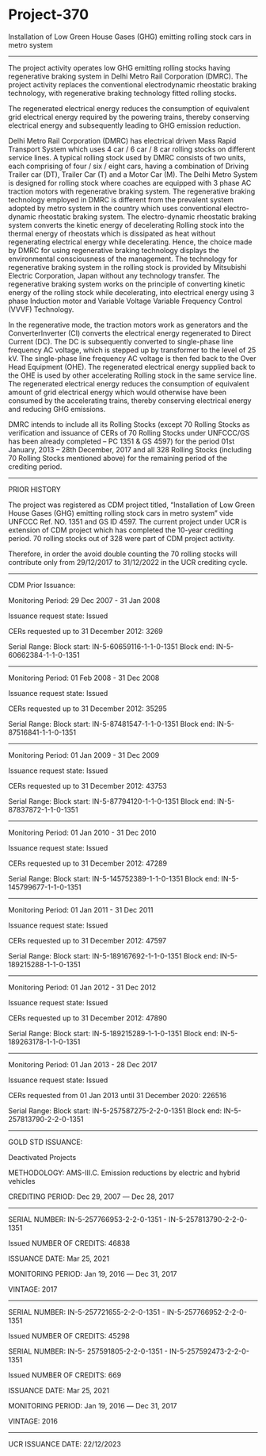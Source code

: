 # Project-370
 Installation of Low Green House Gases (GHG) emitting rolling stock cars in metro system

 ____________
The project activity operates low GHG emitting rolling stocks having regenerative braking system in
Delhi Metro Rail Corporation (DMRC). The project activity replaces the conventional
electrodynamic rheostatic braking technology, with regenerative braking technology fitted rolling
stocks. 

The regenerated electrical energy reduces the consumption of equivalent grid electrical energy
required by the powering trains, thereby conserving electrical energy and subsequently leading to
GHG emission reduction.

Delhi Metro Rail Corporation (DMRC) has electrical driven Mass Rapid Transport System which
uses 4 car / 6 car / 8 car rolling stocks on different service lines. A typical rolling stock used by
DMRC consists of two units, each comprising of four / six / eight cars, having a combination of
Driving Trailer car (DT), Trailer Car (T) and a Motor Car (M). The Delhi Metro System is designed
for rolling stock where coaches are equipped with 3 phase AC traction motors with regenerative
braking system. The regenerative braking technology employed in DMRC is different from the
prevalent system adopted by metro system in the country which uses conventional electro-dynamic
rheostatic braking system. The electro-dynamic rheostatic braking system converts the kinetic energy
of decelerating Rolling stock into the thermal energy of rheostats which is dissipated as heat without
regenerating electrical energy while decelerating. Hence, the choice made by DMRC for using
regenerative braking technology displays the environmental consciousness of the management. The
technology for regenerative braking system in the rolling stock is provided by Mitsubishi Electric
Corporation, Japan without any technology transfer. The regenerative braking system works on the
principle of converting kinetic energy of the rolling stock while decelerating, into electrical energy
using 3 phase Induction motor and Variable Voltage Variable Frequency Control (VVVF)
Technology. 

In the regenerative mode, the traction motors work as generators and the ConverterInverter (CI) converts the electrical energy regenerated to Direct Current (DC). The DC is
subsequently converted to single-phase line frequency AC voltage, which is stepped up by
transformer to the level of 25 kV. The single-phase line frequency AC voltage is then fed back to the
Over Head Equipment (OHE). The regenerated electrical energy supplied back to the OHE is used
by other accelerating Rolling stock in the same service line. The regenerated electrical energy reduces
the consumption of equivalent amount of grid electrical energy which would otherwise have been
consumed by the accelerating trains, thereby conserving electrical energy and reducing GHG
emissions.

DMRC intends to include all its Rolling Stocks (except 70 Rolling Stocks as verification and issuance
of CERs of 70 Rolling Stocks under UNFCCC/GS has been already completed – PC 1351 & GS
4597) for the period 01st January, 2013 – 28th December, 2017 and all 328 Rolling Stocks (including
70 Rolling Stocks mentioned above) for the remaining period of the crediting period.

______________

PRIOR HISTORY

The project was registered as CDM project titled, “Installation of Low Green House Gases (GHG)
emitting rolling stock cars in metro system” vide UNFCCC Ref. NO. 1351 and GS ID 4597. The
current project under UCR is extension of CDM project which has completed the 10-year crediting
period. 70 rolling stocks out of 328 were part of CDM project activity. 

Therefore, in order the avoid
double counting the 70 rolling stocks will contribute only from 29/12/2017 to 31/12/2022 in the
UCR crediting cycle. 
__________________________

CDM Prior Issuance:

Monitoring Period: 29 Dec 2007 - 31 Jan 2008 

Issuance request state: Issued

CERs requested up to 31 December 2012: 3269

Serial Range: Block start: IN-5-60659116-1-1-0-1351      Block end: IN-5-60662384-1-1-0-1351
___________________


Monitoring Period: 01 Feb 2008 - 31 Dec 2008 

Issuance request state: Issued

CERs requested up to 31 December 2012: 35295

Serial Range: Block start: IN-5-87481547-1-1-0-1351      Block end: IN-5-87516841-1-1-0-1351
____________


Monitoring Period: 01 Jan 2009 - 31 Dec 2009 

Issuance request state: Issued

CERs requested up to 31 December 2012: 43753

Serial Range: Block start: IN-5-87794120-1-1-0-1351      Block end: IN-5-87837872-1-1-0-1351
________________________
Monitoring Period: 01 Jan 2010 - 31 Dec 2010 

Issuance request state: Issued

CERs requested up to 31 December 2012: 47289

Serial Range: Block start: IN-5-145752389-1-1-0-1351      Block end: IN-5-145799677-1-1-0-1351
______________________
Monitoring Period: 01 Jan 2011 - 31 Dec 2011 

Issuance request state: Issued

CERs requested up to 31 December 2012: 47597

Serial Range: Block start: IN-5-189167692-1-1-0-1351      Block end: IN-5-189215288-1-1-0-1351

_________________________
Monitoring Period: 01 Jan 2012 - 31 Dec 2012 

Issuance request state: Issued

CERs requested up to 31 December 2012: 47890

Serial Range: Block start: IN-5-189215289-1-1-0-1351      Block end: IN-5-189263178-1-1-0-1351
___________________________

Monitoring Period: 01 Jan 2013 - 28 Dec 2017 

Issuance request state: Issued

CERs requested from 01 Jan 2013 until 31 December 2020: 226516

Serial Range: Block start: IN-5-257587275-2-2-0-1351      Block end: IN-5-257813790-2-2-0-1351

_________________
GOLD STD ISSUANCE:

Deactivated Projects

METHODOLOGY: AMS-III.C. Emission reductions by electric and hybrid vehicles

CREDITING PERIOD: Dec 29, 2007 ― Dec 28, 2017
____________________________________________
SERIAL NUMBER: IN-5-257766953-2-2-0-1351 - IN-5-257813790-2-2-0-1351

Issued NUMBER OF CREDITS: 46838

ISSUANCE DATE: Mar 25, 2021

MONITORING PERIOD: Jan 19, 2016 ― Dec 31, 2017

VINTAGE: 2017
_____________________________
SERIAL NUMBER: IN-5-257721655-2-2-0-1351 - IN-5-257766952-2-2-0-1351

Issued NUMBER OF CREDITS: 45298

SERIAL NUMBER: IN-5- 257591805-2-2-0-1351 - IN-5-257592473-2-2-0-1351

Issued NUMBER OF CREDITS: 669

ISSUANCE DATE: Mar 25, 2021

MONITORING PERIOD: Jan 19, 2016 ― Dec 31, 2017

VINTAGE: 2016
___________________________________
UCR ISSUANCE DATE: 22/12/2023



